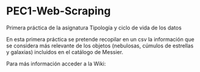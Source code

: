 # PEC1-Web-Scraping
Primera práctica de la asignatura Tipología y ciclo de vida de los datos

En esta primera práctica se pretende recopilar en un csv la información que se considera más relevante de los objetos (nebulosas, cúmulos de estrellas y galaxias) incluidos en el catálogo de Messier.

Para más información acceder a la Wiki: 
